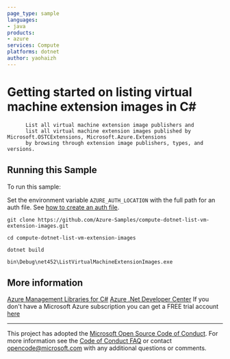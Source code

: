 ```yaml
---
page_type: sample
languages:
- java
products:
- azure
services: Compute
platforms: dotnet
author: yaohaizh
---
```


# Getting started on listing virtual machine extension images in C# #

          List all virtual machine extension image publishers and
          list all virtual machine extension images published by Microsoft.OSTCExtensions, Microsoft.Azure.Extensions
          by browsing through extension image publishers, types, and versions.


## Running this Sample ##

To run this sample:

Set the environment variable `AZURE_AUTH_LOCATION` with the full path for an auth file. See [how to create an auth file](https://github.com/Azure/azure-libraries-for-net/blob/master/AUTH.md).

    git clone https://github.com/Azure-Samples/compute-dotnet-list-vm-extension-images.git

    cd compute-dotnet-list-vm-extension-images

    dotnet build

    bin\Debug\net452\ListVirtualMachineExtensionImages.exe

## More information ##

[Azure Management Libraries for C#](https://github.com/Azure/azure-sdk-for-net/tree/Fluent)
[Azure .Net Developer Center](https://azure.microsoft.com/en-us/develop/net/)
If you don't have a Microsoft Azure subscription you can get a FREE trial account [here](http://go.microsoft.com/fwlink/?LinkId=330212)

---

This project has adopted the [Microsoft Open Source Code of Conduct](https://opensource.microsoft.com/codeofconduct/). For more information see the [Code of Conduct FAQ](https://opensource.microsoft.com/codeofconduct/faq/) or contact [opencode@microsoft.com](mailto:opencode@microsoft.com) with any additional questions or comments.